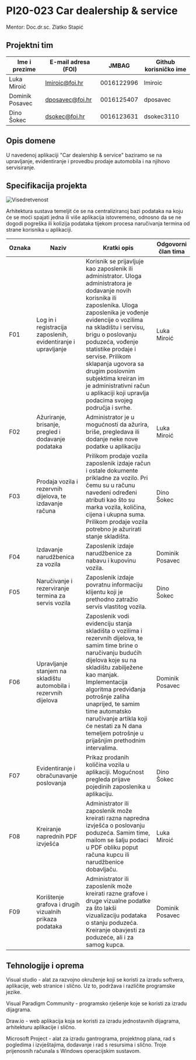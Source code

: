 # PI20-023 Car dealership & service

Mentor: Doc.dr.sc. Zlatko Stapić

## Projektni tim

Ime i prezime | E-mail adresa (FOI) | JMBAG | Github korisničko ime
------------  | ------------------- | ----- | ---------------------
Luka Miroić | lmiroic@foi.hr | 0016122996 | lmiroic
Dominik Posavec | dposavec@foi.hr | 0016125407 | dposavec
Dino Šokec | dsokec@foi.hr | 0016123631 | dsokec3110

## Opis domene
U navedenoj aplikaciji "Car dealership & service" baziramo se na upravljanje, evidentiranje i provedbu prodaje automobila i na njihovo servisiranje.

## Specifikacija projekta

![Visedretvenost](https://i.imgur.com/nd04YPb.jpg)

Arhitektura sustava temeljit će se na centraliziranoj bazi podataka na koju će se moći spajati jedna ili više aplikacija istovremeno, odnosno da se ne dogodi pogreška ili kolizija podataka tijekom procesa naručivanja termina od strane korisnika u aplikaciji.

Oznaka | Naziv | Kratki opis | Odgovorni član tima
------ | ----- | ----------- | ------------------- 
F01 | Log in i registracija zaposlenih, evidentiranje i upravljanje | Korisnik se prijavljuje kao zaposlenik ili administrator. Uloga administratora je dodavanje novih korisnika ili zaposlenika. Uloga zaposlenika je vođenje evidencije o vozilima na skladištu i servisu, brigu o poslovanju poduzeća, vođenje statistike prodaje i servise. Prilikom sklapanja ugovora sa drugim poslovnim subjektima kreiran im je administrativni račun u aplikaciji koji upravlja podacima svojeg područja i svrhe. | Luka Miroić
F02 | Ažuriranje, brisanje, pregled i dodavanje podataka | Administrator je u mogućnosti da ažurira, briše, pregledava ili dodanje neke nove podatke u aplikaciju | Luka Miroić
F03 |Prodaja vozila i rezervnih dijelova, te izdavanje računa |Prilikom prodaje vozila zaposlenik izdaje račun i ostale dokumente prikladne za vozilo. Pri čemu su u računu navedeni određeni atributi kao što su marka vozila, količina, cijena i ukupna suma. Prilikom prodaje vozila potrebno je ažurirati stanje skladišta. | Dino Šokec
F04 | Izdavanje narudžbenica za vozila | Zaposlenik izdaje narudžbenice za nabavu i kupovinu vozila.  | Dominik Posavec
F05 | Naručivanje i rezerviranje termina za servis vozila | Zaposlenik izdaje povratnu informaciju klijentu koji je prethodno zatražio servis vlastitog vozila. | Dino Šokec
F06 | Upravljanje stanjem na skladištu automobila i rezervnih dijelova | Zaposlenik vodi evidenciju stanja skladišta o vozilima i rezervnih dijelova, te samim time brine o naručivanju budućih dijelova koje su na skladištu zabilježene kao manjak. Implementacija algoritma predviđanja potrošnje zaliha unaprijed, te samim time automatsko naručivanje artikla koji će nestati za N dana temeljem potrošnje u prijašnjim prethodnim intervalima.  | Dominik Posavec
F07 | Evidentiranje i obračunavanje poslovanja | Prikaz prodanih količina vozila u aplikaciji. Mogućnost pregleda prijave pojedinih zaposlenika u aplikaciju. | Dino Šokec
F08 | Kreiranje naprednih PDF izvješća | Administrator ili zaposlenik može kreirati razna napredna izvješća o poslovanju poduzeća. Samim time, mailom se šalju podaci u PDF obliku poput računa kupcu ili narudžbenice dobavljaču. | Luka Miroić
F09 | Korištenje grafova i drugih vizualnih prikaza podataka | Administrator ili zaposlenik može kreirati razne grafove i druge vizualne podatke za što lakši vizualizaciju podataka o stanju poduzeća. Kreiranje obavjesti za poduzeće, ali i za samog kupca. | Dominik Posavec
 
## Tehnologije i oprema
Visual studio - alat za razvojno okruženje koji se koristi za izradu softvera, aplikacije, web stranice i slično. Uz to, podržava i različite programske jezike.

Visual Paradigm Community - programsko rješenje koje se koristi za izradu dijagrama.

Draw.io - web aplikacija koja se koristi za izradu jednostavnih dijagrama, arhitekturu aplikacije i slično.

Microsoft Project - alat za izradu gantrograma, projektnog plana, rad s pogledima i izvještajima, dodavanje i rad s resursima i slično.
Troje prijenosnih računala s Windows operacijskim sustavom.

